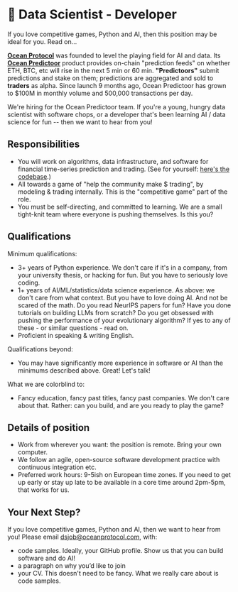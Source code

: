 # 🐬 Data Scientist - Developer

If you love competitive games, Python and AI, then this position may be ideal for you. Read on...

**[Ocean Protocol](https://www.oceanprotocol.com)** was founded to level the playing field for AI and data. Its **[Ocean Predictoor](https://predictoor.ai)** product provides on-chain "prediction feeds" on whether ETH, BTC, etc will rise in the next 5 min or 60 min. **"Predictoors"** submit predictions and stake on them; predictions are aggregated and sold to **traders** as alpha. Since launch 9 months ago, Ocean Predictoor has grown to $100M in monthly volume and 500,000 transactions per day.

We're hiring for the Ocean Predictoor team. If you're a young, hungry data scientist with software chops, or a developer that's been learning AI / data science for fun -- then we want to hear from you!

## Responsibilities
* You will work on algorithms, data infrastructure, and software for financial time-series prediction and trading. (See for yourself: [here's the codebase](https://github.com/oceanprotocol/pdr-backend).)
* All towards a game of "help the community make $ trading", by modeling & trading internally. This is the "competitive game" part of the role.
* You must be self-directing, and committed to learning. We are a small tight-knit team where everyone is pushing themselves. Is this you?

## Qualifications

Minimum qualifications:
* 3+ years of Python experience. We don't care if it's in a company, from your university thesis, or hacking for fun. But you have to seriously love coding. 
* 1+ years of AI/ML/statistics/data science experience. As above: we don't care from what context. But you have to love doing AI. And not be scared of the math. Do you read NeurIPS papers for fun? Have you done tutorials on building LLMs from scratch? Do you get obsessed with pushing the performance of your evolutionary algorithm? If yes to any of these - or similar questions - read on.
* Proficient in speaking & writing English.

Qualifications beyond:
* You may have significantly more experience in software or AI than the minimums described above. Great! Let's talk!

What we are colorblind to:
* Fancy education, fancy past titles, fancy past companies. We don't care about that. Rather: can you build, and are you ready to play the game?

## Details of position
* Work from wherever you want: the position is remote. Bring your own computer.
* We follow an agile, open-source software development practice with continuous integration etc. 
* Preferred work hours: 9-5ish on European time zones. If you need to get up early or stay up late to be available in a core time around 2pm-5pm, that works for us.

## Your Next Step?
If you love competitive games, Python and AI, then we want to hear from you! Please email [dsjob@oceanprotocol.com](mailto:dsjob@oceanprotocol.com), with:
* code samples. Ideally, your GitHub profile. Show us that you can build software and do AI!
* a paragraph on why you’d like to join
* your CV. This doesn't need to be fancy. What we really care about is code samples. 

